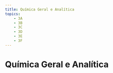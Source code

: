 ```yaml
---
title: Química Geral e Analítica
topics:
    - 3A
    - 3B
    - 3C
    - 3D
    - 3E
    - 3F
---
```


# Química Geral e Analítica

